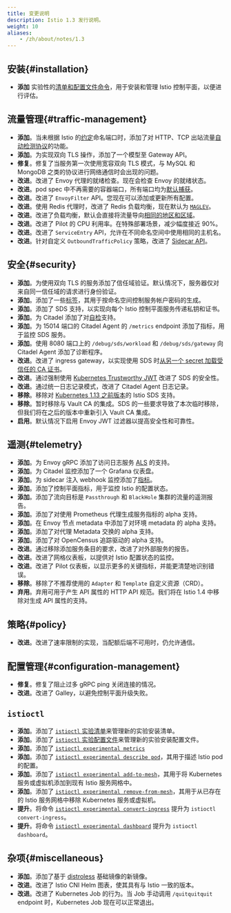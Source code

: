 ```yaml
---
title: 变更说明
description: Istio 1.3 发行说明。
weight: 10
aliases:
    - /zh/about/notes/1.3
---
```


## 安装{#installation}

- **添加** 实验性的[清单和配置文件命令](/zh/docs/setup/install/istioctl/)，用于安装和管理 Istio 控制平面，以便进行评估。

## 流量管理{#traffic-management}

- **添加**。当未根据 Istio 的[约定](/zh/docs/ops/deployment/requirements/)命名端口时，添加了对 HTTP、TCP 出站流量[自动检测协议](/zh/docs/ops/configuration/traffic-management/protocol-selection/)的功能。
- **添加**。为实现双向 TLS 操作，添加了一个模型至 Gateway API。
- **修复**。修复了当服务第一次使用宽容双向 TLS 模式，与 MySQL 和 MongoDB 之类的协议进行网络通信时会出现的问题。
- **改进**。改进了 Envoy 代理的就绪检查。现在会检查 Envoy 的就绪状态。
- **改进**。pod spec 中不再需要的容器端口，所有端口均为[默认捕获](/zh/faq/traffic-management/#controlling-inbound-ports)。
- **改进**。改进了 `EnvoyFilter` API。您现在可以添加或更新所有配置。
- **改进**。使用 Redis 代理时，改进了 Redis 负载均衡，现在默认为 [`MAGLEV`](https://www.envoyproxy.io/docs/envoy/v1.6.0/intro/arch_overview/load_balancing#maglev)。
- **改进**。改进了负载均衡，默认会直接将流量导向[相同的地区和区域](/zh/faq/traffic-management/#controlling-inbound-ports)。
- **改进**。改进了 Pilot 的 CPU 利用率。在特殊部署场景，减少幅度接近 90%。
- **改进**。改进了 `ServiceEntry` API，允许在不同命名空间中使用相同的主机名。
- **改进**。针对自定义 `OutboundTrafficPolicy` 策略，改进了 [Sidecar API](/zh/docs/reference/config/networking/sidecar/#OutboundTrafficPolicy)。

## 安全{#security}

- **添加**。为使用双向 TLS 的服务添加了信任域验证。默认情况下，服务器仅对来自同一信任域的请求进行身份验证。
- **添加**。添加了一些[标签](/zh/docs/ops/configuration/mesh/secret-creation/)，其用于按命名空间控制服务帐户密码的生成。
- **添加**。添加了 SDS 支持，以实现向每个 Istio 控制平面服务传递私钥和证书。
- **添加**。为 Citadel 添加了对[自检](/zh/docs/ops/diagnostic-tools/controlz/)支持。
- **添加**。为 15014 端口的 Citadel Agent 的 `/metrics`  endpoint 添加了指标，用于监控 SDS 服务。
- **添加**。使用 8080 端口上的 `/debug/sds/workload` 和 `/debug/sds/gateway` 向 Citadel Agent 添加了诊断程序。
- **改进**。改进了 ingress gateway，以实现使用 SDS 时[从另一个 secret 加载受信任的 CA 证书](/zh/docs/tasks/traffic-management/ingress/secure-ingress-sds/#configure-a-mutual-TLS-ingress-gateway)。
- **改进**。通过强制使用 [Kubernetes Trustworthy JWT](/zh/blog/2019/trustworthy-jwt-sds) 改进了 SDS 的安全性。
- **改进**。通过统一日志记录模式，改进了 Citadel Agent 日志记录。
- **移除**。移除对 [Kubernetes 1.13 之前版本](/zh/blog/2019/trustworthy-jwt-sds)的 Istio SDS 支持。
- **移除**。暂时移除与 Vault CA 的集成。SDS 的一些要求导致了本次临时移除，但我们将在之后的版本中重新引入 Vault CA 集成。
- **启用**。默认情况下启用 Envoy JWT 过滤器以提高安全性和可靠性。

## 遥测{#telemetry}

- **添加**。为 Envoy gRPC 添加了访问日志服务 [ALS](https://www.envoyproxy.io/docs/envoy/latest/api-v2/service/accesslog/v2/als.proto#grpc-access-log-service-als) 的支持。
- **添加**。为 Citadel 监控添加了一个 Grafana 仪表盘。
- **添加**。为 sidecar 注入 webhook 监控添加了[指标](/zh/docs/reference/commands/sidecar-injector/#metrics)。
- **添加**。添加了控制平面指标，用于监控 Istio 的配置状态。
- **添加**。添加了流向目标是 `Passthrough` 和 `BlackHole` 集群的流量的遥测报告。
- **添加**。添加了对使用 Prometheus 代理生成服务指标的 alpha 支持。
- **添加**。在 Envoy 节点 metadata 中添加了对环境 metadata 的 alpha 支持。
- **添加**。添加了对代理 Metadata 交换的 alpha 支持。
- **添加**。添加了对 OpenCensus 追踪驱动的 alpha 支持。
- **改进**。通过移除添加服务条目的要求，改进了对外部服务的报告。
- **改进**。改进了网格仪表板，以提供对 Istio 配置状态的监控。
- **改进**。改进了 Pilot 仪表板，以显示更多的关键指标，并能更清楚地识别错误。
- **移除**。移除了不推荐使用的 `Adapter` 和 `Template` 自定义资源（CRD）。
- **弃用**。弃用可用于产生 API 属性的 HTTP API 规范。我们将在 Istio 1.4 中移除对生成 API 属性的支持。

## 策略{#policy}

- **改进**。改进了速率限制的实现，当配额后端不可用时，仍允许通信。

## 配置管理{#configuration-management}

- **修复**。修复了阻止过多 gRPC ping 关闭连接的情况。
- **改进**。改进了 Galley，以避免控制平面升级失败。

## `istioctl`

- **添加**。添加了 [`istioctl` 实验清单](/zh/docs/reference/commands/istioctl/#istioctl-manifest)来管理新的实验安装清单。
- **添加**。添加了 [`istioctl` 实验配置文件](/zh/docs/reference/commands/istioctl/#istioctl-profile)来管理新的实验安装配置文件。
- **添加**。添加了 [`istioctl experimental metrics`](/zh/docs/reference/commands/istioctl/#istioctl-experimental-metrics)
- **添加**。添加了 [`istioctl experimental describe pod`](/zh/docs/reference/commands/istioctl/#istioctl-experimental-describe-pod)，其用于描述 Istio pod 的配置。
- **添加**。添加了 [`istioctl experimental add-to-mesh`](/zh/docs/reference/commands/istioctl/#istioctl-experimental-add-to-mesh)，其用于将 Kubernetes 服务或虚拟机添加到现有 Istio 服务网格中。
- **添加**。添加了 [`istioctl experimental remove-from-mesh`](/zh/docs/reference/commands/istioctl/#istioctl-experimental-remove-from-mesh)，其用于从已存在的 Istio 服务网格中移除 Kubernetes 服务或虚拟机。
- **提升**。将命令 [`istioctl experimental convert-ingress`](/zh/docs/reference/commands/istioctl/#istioctl-convert-ingress) 提升为 `istioctl convert-ingress`。
- **提升**。将命令 [`istioctl experimental dashboard`](/zh/docs/reference/commands/istioctl/#istioctl-dashboard) 提升为 `istioctl dashboard`。

## 杂项{#miscellaneous}

- **添加**。添加了基于 [distroless](/zh/docs/ops/configuration/security/harden-docker-images/) 基础镜像的新镜像。
- **改进**。改进了 Istio CNI Helm 图表，使其具有与 Istio 一致的版本。
- **改进**。改进了 Kubernetes Job 的行为。当 Job 手动调用 `/quitquitquit` endpoint 时，Kubernetes Job 现在可以正常退出。
